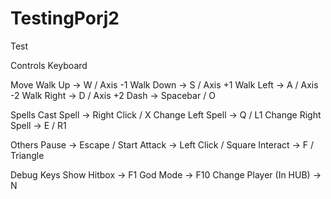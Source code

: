 # TestingPorj2
 Test

Controls Keyboard

Move
	Walk Up			→	W  /  Axis -1
	Walk Down		→	S  /  Axis +1
	Walk Left		→	A  /  Axis -2
	Walk Right		→	D  /  Axis +2
	Dash			→	Spacebar  /  O

Spells
	Cast Spell		→	Right Click  /  X
	Change Left Spell 	→	Q  /  L1
	Change Right Spell	→	E  /  R1

Others
	Pause			→	Escape  /  Start
	Attack			→	Left Click  /  Square
	Interact		→	F  /  Triangle

Debug Keys
	Show Hitbox		→	F1
	God Mode		→	F10
	Change Player (In HUB)	→	N
